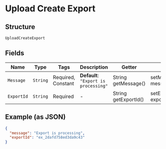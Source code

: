 
# Upload Create Export

## Structure

`UploadCreateExport`

## Fields

| Name | Type | Tags | Description | Getter | Setter |
|  --- | --- | --- | --- | --- | --- |
| `Message` | `String` | Required, Constant | **Default**: `"Export is processing"` | String getMessage() | setMessage(String message) |
| `ExportId` | `String` | Required | - | String getExportId() | setExportId(String exportId) |

## Example (as JSON)

```json
{
  "message": "Export is processing",
  "exportId": "ex_2dafd758ed3da9c43"
}
```

